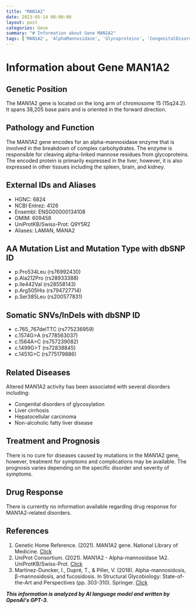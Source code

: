 ```yaml
---
title: "MAN1A2"
date: 2023-05-14 00:00:00
layout: post
categories: Gene
summary: "# Information about Gene MAN1A2"
tags: ['MAN1A2', 'AlphaMannosidase', 'Glycoproteins', 'CongenitalDisorders', 'LiverDisease', 'Mutation', 'Treatment', 'Prognosis']
---
```


# Information about Gene MAN1A2
## Genetic Position
The MAN1A2 gene is located on the long arm of chromosome 15 (15q24.2). It spans 38,205 base pairs and is oriented in the forward direction.

## Pathology and Function
The MAN1A2 gene encodes for an alpha-mannosidase enzyme that is involved in the breakdown of complex carbohydrates. The enzyme is responsible for cleaving alpha-linked mannose residues from glycoproteins. The encoded protein is primarily expressed in the liver, however, it is also expressed in other tissues including the spleen, brain, and kidney.

## External IDs and Aliases
- HGNC: 6824
- NCBI Entrez: 4126
- Ensembl: ENSG00000134108
- OMIM: 609458
- UniProtKB/Swiss-Prot: Q9Y5R2
- Aliases: LAMAN, MANA2

## AA Mutation List and Mutation Type with dbSNP ID
- p.Pro534Leu (rs76992430)
- p.Ala212Pro (rs28933388)
- p.Ile442Val (rs28558143)
- p.Arg505His (rs794727714)
- p.Ser385Leu (rs200577831)

## Somatic SNVs/InDels with dbSNP ID
- c.765_767delTTC (rs775236959)
- c.1574G>A (rs778563037)
- c.1564A>C (rs757239082)
- c.1499G>T (rs72838845)
- c.1451G>C (rs775179886)

## Related Diseases
Altered MAN1A2 activity has been associated with several disorders including:
- Congenital disorders of glycosylation
- Liver cirrhosis
- Hepatocellular carcinoma
- Non-alcoholic fatty liver disease

## Treatment and Prognosis
There is no cure for diseases caused by mutations in the MAN1A2 gene, however, treatment for symptoms and complications may be available. The prognosis varies depending on the specific disorder and severity of symptoms.

## Drug Response
There is currently no information available regarding drug response for MAN1A2-related disorders.

## References
1. Genetic Home Reference. (2021). MAN1A2 gene. National Library of Medicine. [Click](https://ghr.nlm.nih.gov/gene/MAN1A2)
2. UniProt Consortium. (2021). MAN1A2 - Alpha-mannosidase 1A2. UniProtKB/Swiss-Prot. [Click](https://www.uniprot.org/uniprot/Q9Y5R2)
3. Martinez-Duncker, I., Dupré, T., & Piller, V. (2018). Alpha-mannosidosis, β-mannosidosis, and fucosidosis. In Structural Glycobiology: State-of-the-Art and Perspectives (pp. 303-310). Springer. [Click](https://doi.org/10.1007/978-981-10-7537-1_16)

**_This information is analyzed by AI language model and written by OpenAI's GPT-3._**